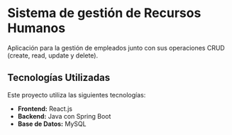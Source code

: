 # Sistema de gestión de Recursos Humanos

Aplicación para la gestión de empleados junto con sus operaciones CRUD (create, read, update y delete).

## Tecnologías Utilizadas
Este proyecto utiliza las siguientes tecnologías:

- **Frontend:** React.js
- **Backend:** Java con Spring Boot
- **Base de Datos:** MySQL
